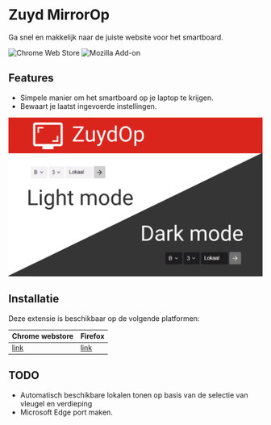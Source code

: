 # Zuyd MirrorOp

Ga snel en makkelijk naar de juiste website voor het smartboard.  

![Chrome Web Store](https://img.shields.io/chrome-web-store/v/cjnhfanldejdcbepeobokiciojhbbgmk?color=informational&logo=Google%20chrome&style=for-the-badge)
![Mozilla Add-on](https://img.shields.io/amo/v/zuydop?color=informational&logo=firefox&style=for-the-badge)  

## Features

- Simpele manier om het smartboard op je laptop te krijgen.
- Bewaart je laatst ingevoerde instellingen.  

![screenshot](/images/Screenshot_1.png)


## Installatie

Deze extensie is beschikbaar op de volgende platformen:

| Chrome webstore                                                                           | Firefox                                                     |
|-------------------------------------------------------------------------------------------|-------------------------------------------------------------|
| [link](https://chrome.google.com/webstore/detail/zuydop/cjnhfanldejdcbepeobokiciojhbbgmk) | [link](https://addons.mozilla.org/nl/firefox/addon/zuydop/) |

## TODO

- Automatisch beschikbare lokalen tonen op basis van de selectie van vleugel en verdieping
- Microsoft Edge port maken.
